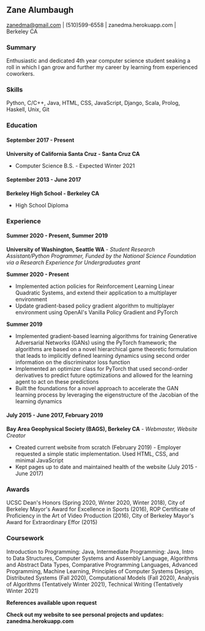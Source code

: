 ## Zane Alumbaugh

zanedma@gmail.com | (510)599-6558 | zanedma.herokuapp.com | Berkeley CA

### Summary

Enthusiastic and dedicated 4th year computer science student seaking a roll in which I gan grow and further my career by learning from experienced coworkers.

### Skills

Python, C/C++, Java, HTML, CSS, JavaScript, Django, Scala, Prolog, Haskell, Unix, Git

### Education

#### September 2017 - Present

__University of California Santa Cruz - Santa Cruz CA__

* Computer Science B.S. - Expected Winter 2021

#### September 2013 - June 2017

__Berkeley High School - Berkeley CA__

* High School Diploma

### Experience

#### Summer 2020 - Present, Summer 2019

__University of Washington, Seattle WA__ - _Student Research Assistant/Python Programmer, Funded by the National Science Foundation via a Research Experience for Undergraduates grant_

__Summer 2020 - Present__

* Implemented action policies for Reinforcement Learning Linear Quadratic Systems, and extend their application to a multiplayer environment
* Update gradient-based policy gradient algorithm to multiplayer environment using OpenAI's Vanilla Policy Gradient and PyTorch

__Summer 2019__

* Implemented gradient-based learning algorithms for training Generative Adversarial Networks (GANs) using the PyTorch framework; the algorithms are based on a novel hierarchical game theoretic formulation that leads to implicitly defined learning dynamics using second order information on the discriminator loss function
* Implemented an optimizer class for PyTorch that used second-order derivatives to predict future optimizations and allowed for the learning agent to act on these predictions
* Built the foundations for a novel approach to accelerate the GAN learning process by leveraging the eigenstructure of the Jacobian of the learning dynamics

#### July 2015 - June 2017, February 2019

__Bay Area Geophysical Society (BAGS), Berkeley CA__ - _Webmaster, Website Creator_

* Created current website from scratch (February 2019) - Employer requested a simple static implementation. Used HTML, CSS, and minimal JavaScript
* Kept pages up to date and maintained health of the website (July 2015 - June 2017)

### Awards

UCSC Dean's Honors (Spring 2020, Winter 2020, Winter 2018), City of Berkeley Mayor's Award for Excellence in Sports (2016), ROP Certificate of Proficiency in the Art of Video Production (2016), City of Berkeley Mayor's Award for Extraordinary Effor (2015)

### Coursework

Introduction to Programming: Java, Intermediate Programming: Java, Intro to Data Structures, Computer Systems and Assembly Language, Algorithms and Abstract Data Types, Comparative Programming Languages, Advanced Programming, Machine Learning, Principles of Computer Systems Design, Distributed Systems (Fall 2020), Computational Models (Fall 2020), Analysis of Algorithms (Tentatively Winter 2021), Technical Writing (Tentatively Winter 2021)

__References available upon request__

__Check out my website to see personal projects and updates: zanedma.herokuapp.com__

